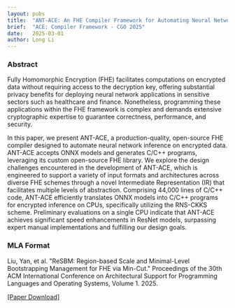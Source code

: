 ```yaml
---
layout: pubs
title:  "ANT-ACE: An FHE Compiler Framework for Automating Neural Network Inference"
brief:  "ACE: Compiler Framework - CGO 2025"
date:   2025-03-01
author: Long Li
---
```


### Abstract

Fully Homomorphic Encryption (FHE) facilitates computations on encrypted data without requiring access to the decryption key, offering substantial privacy benefits for deploying neural network applications in sensitive sectors such as healthcare and finance. Nonetheless, programming these applications within the FHE framework is complex and demands extensive cryptographic expertise to guarantee correctness, performance, and security.

In this paper, we present ANT-ACE, a production-quality, open-source FHE compiler designed to automate neural network inference on encrypted data. ANT-ACE accepts ONNX models and generates C/C++ programs, leveraging its custom open-source FHE library. We explore the design challenges encountered in the development of ANT-ACE, which is engineered to support a variety of input formats and architectures across diverse FHE schemes through a novel Intermediate Representation (IR) that facilitates multiple levels of abstraction. Comprising 44,000 lines of C/C++ code, ANT-ACE efficiently translates ONNX models into C/C++ programs for encrypted inference on CPUs, specifically utilizing the RNS-CKKS scheme. Preliminary evaluations on a single CPU indicate that ANT-ACE achieves significant speed enhancements in ResNet models, surpassing expert manual implementations and fulfilling our design goals.

### MLA Format

Liu, Yan, et al. "ReSBM: Region-based Scale and Minimal-Level Bootstrapping Management for FHE via Min-Cut." Proceedings of the 30th ACM International Conference on Architectural Support for Programming Languages and Operating Systems, Volume 1. 2025.

[[Paper Download]](https://dl.acm.org/doi/abs/10.1145/3696443.3708924)